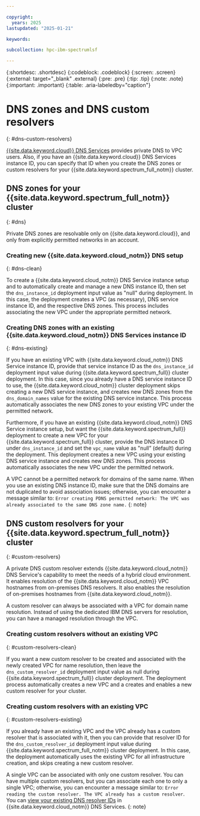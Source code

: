```yaml
---

copyright:
  years: 2025
lastupdated: "2025-01-21"

keywords:

subcollection: hpc-ibm-spectrumlsf

---
```


{:shortdesc: .shortdesc}
{:codeblock: .codeblock}
{:screen: .screen}
{:external: target="_blank" .external}
{:pre: .pre}
{:tip: .tip}
{:note: .note}
{:important: .important}
{:table: .aria-labeledby="caption"}

# DNS zones and DNS custom resolvers
{: #dns-custom-resolvers}

[{{site.data.keyword.cloud}} DNS Services](/docs/dns-svcs?topic=dns-svcs-getting-started) provides private DNS to VPC users. Also, if you have an {{site.data.keyword.cloud}} DNS Services instance ID, you can specify that ID when you create the DNS zones or custom resolvers for your {{site.data.keyword.spectrum_full_notm}} cluster.

## DNS zones for your {{site.data.keyword.spectrum_full_notm}} cluster
{: #dns}

Private DNS zones are resolvable only on {{site.data.keyword.cloud}}, and only from explicitly permitted networks in an account.

### Creating new {{site.data.keyword.cloud_notm}} DNS setup
{: #dns-clean}

To create a {{site.data.keyword.cloud_notm}} DNS Service instance setup and to automatically create and manage a new DNS instance ID, then set the `dns_instance_id` deployment input value as "null" during deployment. In this case, the deployment creates a VPC (as necessary), DNS service instance ID, and the respective DNS zones. This process includes associating the new VPC under the appropriate permitted network.

### Creating DNS zones with an existing {{site.data.keyword.cloud_notm}} DNS Services instance ID
{: #dns-existing}

If you have an existing VPC with {{site.data.keyword.cloud_notm}} DNS Service instance ID, provide that service instance ID as the `dns_instance_id` deployment input value during {{site.data.keyword.spectrum_full}} cluster deployment. In this case, since you already have a DNS service instance ID to use, the {{site.data.keyword.cloud_notm}} cluster deployment skips creating a new DNS service instance, and creates new DNS zones from the `dns_domain_names` value for the existing DNS service instance. This process automatically associates the new DNS zones to your existing VPC under the permitted network.

Furthermore, if you have an existing {{site.data.keyword.cloud_notm}} DNS Service instance setup, but want the {{site.data.keyword.spectrum_full}} deployment to create a new VPC for your {{site.data.keyword.spectrum_full}} cluster, provide the DNS instance ID under `dns_instance_id` and set the `vpc_name` value as "null” (default) during the deployment. This deployment creates a new VPC using your existing DNS service instance and creates new DNS zones. This process automatically associates the new VPC under the permitted network.

A VPC cannot be a permitted network for domains of the same name. When you use an existing DNS instance ID, make sure that the DNS domains are not duplicated to avoid association issues; otherwise, you can encounter a message similar to: `Error creating PDNS permitted network: The VPC was already associated to the same DNS zone name.`
{: note}

## DNS custom resolvers for your {{site.data.keyword.spectrum_full_notm}} cluster
{: #custom-resolvers}

A private DNS custom resolver extends {{site.data.keyword.cloud_notm}} DNS Service's capability to meet the needs of a hybrid cloud environment. It enables resolution of the {{site.data.keyword.cloud_notm}} VPC hostnames from on-premises DNS resolvers. It also enables the resolution of on-premises hostnames from {{site.data.keyword.cloud_notm}}.

A custom resolver can always be associated with a VPC for domain name resolution. Instead of using the dedicated IBM DNS servers for resolution, you can have a managed resolution through the VPC.

### Creating custom resolvers without an existing VPC
{: #custom-resolvers-clean}

If you want a new custom resolver to be created and associated with the newly created VPC for name resolution, then leave the `dns_custom_resolver_id` deployment input value as null during {{site.data.keyword.spectrum_full}} cluster deployment. The deployment process automatically creates a new VPC and a creates and enables a new custom resolver for your cluster.

### Creating custom resolvers with an existing VPC
{: #custom-resolvers-existing}

If you already have an existing VPC and the VPC already has a custom resolver that is associated with it, then you can provide that resolver ID for the `dns_custom_resolver_id` deployment input value during {{site.data.keyword.spectrum_full_notm}} cluster deployment. In this case, the deployment automatically uses the existing VPC for all infrastructure creation, and skips creating a new custom resolver.

A single VPC can be associated with only one custom resolver. You can have multiple custom resolvers, but you can associate each one to only a single VPC; otherwise, you can encounter a message similar to: `Error reading the custom resolver. The VPC already has a custom resolver`. You can [view your existing DNS resolver IDs](/docs/dns-svcs?topic=dns-svcs-details-cr&interface=ui) in {{site.data.keyword.cloud_notm}} DNS Services.
{: note}
